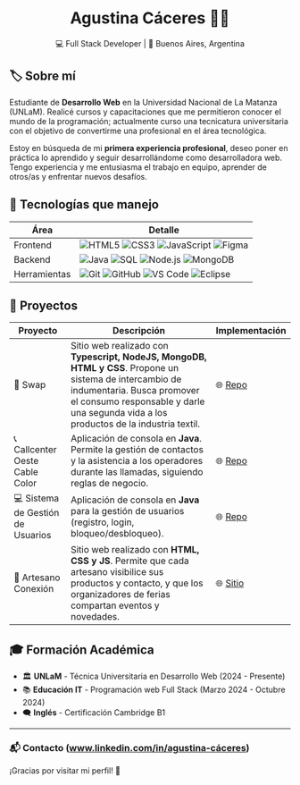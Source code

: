 <h1 align="center"> Agustina Cáceres 👩‍💻 </h1>

<p align="center">
  💻 Full Stack Developer | 📍 Buenos Aires, Argentina 
</p>

## 🏷 Sobre mí
Estudiante de **Desarrollo Web** en la Universidad Nacional de La Matanza (UNLaM). Realicé cursos y capacitaciones que me permitieron conocer el mundo de la programación; actualmente curso una tecnicatura universitaria con el objetivo de convertirme una profesional en el área tecnológica.  

Estoy en búsqueda de mi **primera experiencia profesional**, deseo poner en práctica lo aprendido y seguir desarrollándome como desarrolladora web. Tengo experiencia y me entusiasma el trabajo en equipo, aprender de otros/as y enfrentar nuevos desafíos.

## 🚀 Tecnologías que manejo
| Área | Detalle |
|-------------|------------------|
|Frontend|![HTML5](https://img.shields.io/badge/HTML5-E34F26?style=plastic&logo=html5&logoColor=white) ![CSS3](https://img.shields.io/badge/CSS3-1572B6?style=plastic&logo=css3&logoColor=white) ![JavaScript](https://img.shields.io/badge/JavaScript-F7DF1E?style=plastic&logo=javascript&logoColor=black) ![Figma](https://img.shields.io/badge/-Figma-F24E1E?style=plastic&logo=figma)|
|Backend| ![Java](https://img.shields.io/badge/Java-ED8B00?style=plastic&logo=java&logoColor=white) ![SQL](https://img.shields.io/badge/-SQL-4479A1?style=plastic&logo=mysql&logoColor=white) ![Node.js](https://img.shields.io/badge/-Node.js-339933?style=plastic&logo=node.js&logoColor=white) ![MongoDB](https://img.shields.io/badge/-MongoDB-47A248?style=plastic&logo=mongodb&logoColor=white)|
|Herramientas|![Git](https://img.shields.io/badge/-Git-F05032?style=plastic&logo=git) ![GitHub](https://img.shields.io/badge/-GitHub-181717?style=plastic&logo=github) ![VS Code](https://img.shields.io/badge/-VSCode-007ACC?style=plastic&logo=visual-studio-code) ![Eclipse](https://img.shields.io/badge/-Eclipse-2C2255?style=plastic&logo=eclipse&logoColor=white)|

## 💼 Proyectos 

| Proyecto | Descripción | Implementación|
|---------|-------------|------|
| :seedling: Swap| Sitio web realizado con **Typescript, NodeJS, MongoDB, HTML y CSS**. Propone un sistema de intercambio de indumentaria. Busca promover el consumo responsable y darle una segunda vida a los productos de la industria textil. | 🌐 [Repo](https://github.com/orgs/SWAP-Fundacion-Pescar/repositories)
| :telephone_receiver: Callcenter Oeste Cable Color | Aplicación de consola en **Java**. Permite la gestión de contactos y la asistencia a los operadores durante las llamadas, siguiendo reglas de negocio. | 🌐 [Repo](-) |
| :computer: Sistema de Gestión de Usuarios | Aplicación de consola en **Java** para la gestión de usuarios (registro, login, bloqueo/desbloqueo). | 🌐 [Repo](-) |
| :yarn: Artesano Conexión| Sitio web realizado con **HTML, CSS y JS**. Permite que cada artesano visibilice sus productos y contacto, y que los organizadores de ferias compartan eventos y novedades. | 🌐 [Sitio]((https://artesanoconexion.netlify.app/)) |

## :mortar_board: Formación Académica

- :classical_building: **UNLaM** - Técnica Universitaria en Desarrollo Web (2024 - Presente)
- :books: **Educación IT** - Programación web Full Stack (Marzo 2024 - Octubre 2024)
- 🗨️ **Inglés** - Certificación Cambridge B1
---
### 📬 Contacto (www.linkedin.com/in/agustina-cáceres)
¡Gracias por visitar mi perfil! 👋
